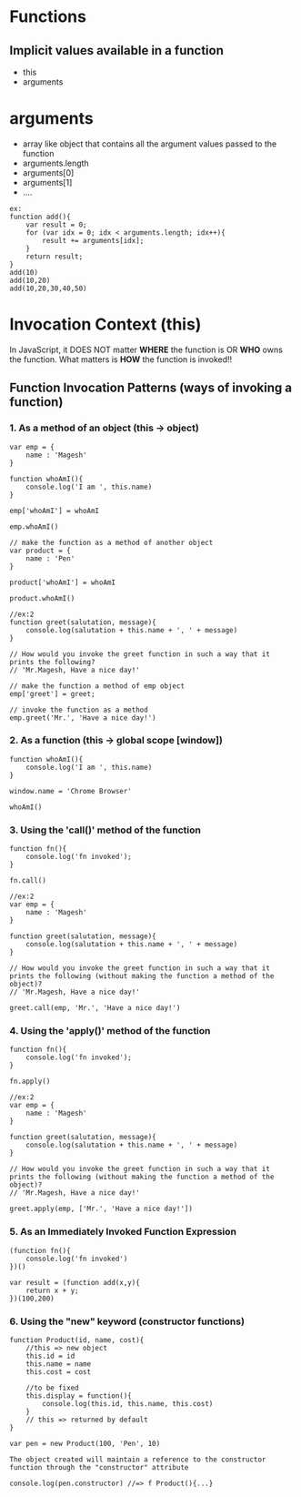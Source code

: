 # Functions

## Implicit values available in a function
- this
- arguments

# arguments
- array like object that contains all the argument values passed to the function
- arguments.length
- arguments[0]
- arguments[1]
- ....
```
ex:
function add(){
    var result = 0;
    for (var idx = 0; idx < arguments.length; idx++){
        result += arguments[idx];
    }
    return result;
}
add(10)
add(10,20)
add(10,20,30,40,50)
```

# Invocation Context (this)

In JavaScript, it DOES NOT matter **WHERE** the function is OR **WHO** owns the function. What matters is **HOW** the function is invoked!!

## Function Invocation Patterns (ways of invoking a function)
### 1. As a method of an object (this -> object)
    
    
    var emp = {
        name : 'Magesh'
    }

    function whoAmI(){
        console.log('I am ', this.name)
    }
    
    emp['whoAmI'] = whoAmI

    emp.whoAmI()

    // make the function as a method of another object
    var product = {
        name : 'Pen'
    }
    
    product['whoAmI'] = whoAmI

    product.whoAmI()

    //ex:2
    function greet(salutation, message){
        console.log(salutation + this.name + ', ' + message)
    }
    
    // How would you invoke the greet function in such a way that it prints the following?
    // 'Mr.Magesh, Have a nice day!'
    
    // make the function a method of emp object
    emp['greet'] = greet;
    
    // invoke the function as a method
    emp.greet('Mr.', 'Have a nice day!')
    
### 2. As a function (this -> global scope [window])
    
    function whoAmI(){
        console.log('I am ', this.name)
    }

    window.name = 'Chrome Browser'

    whoAmI()
    

### 3. Using the 'call()' method of the function
    
    function fn(){
        console.log('fn invoked');
    }

    fn.call()

    //ex:2
    var emp = {
        name : 'Magesh'
    }
    
    function greet(salutation, message){
        console.log(salutation + this.name + ', ' + message)
    }
    
    // How would you invoke the greet function in such a way that it prints the following (without making the function a method of the object)?
    // 'Mr.Magesh, Have a nice day!'
    
    greet.call(emp, 'Mr.', 'Have a nice day!')
    

### 4. Using the 'apply()' method of the function
    
    function fn(){
        console.log('fn invoked');
    }

    fn.apply()

    //ex:2
    var emp = {
        name : 'Magesh'
    }

    function greet(salutation, message){
        console.log(salutation + this.name + ', ' + message)
    }

    // How would you invoke the greet function in such a way that it prints the following (without making the function a method of the object)?
    // 'Mr.Magesh, Have a nice day!'

    greet.apply(emp, ['Mr.', 'Have a nice day!'])

### 5. As an Immediately Invoked Function Expression
    (function fn(){
        console.log('fn invoked')
    })()

    var result = (function add(x,y){
        return x + y;
    })(100,200)

### 6. Using the "new" keyword (constructor functions)

    function Product(id, name, cost){
        //this => new object
        this.id = id
        this.name = name
        this.cost = cost

        //to be fixed
        this.display = function(){
            console.log(this.id, this.name, this.cost)
        }
        // this => returned by default
    }

    var pen = new Product(100, 'Pen', 10)

    The object created will maintain a reference to the constructor function through the "constructor" attribute

    console.log(pen.constructor) //=> f Product(){...}
    